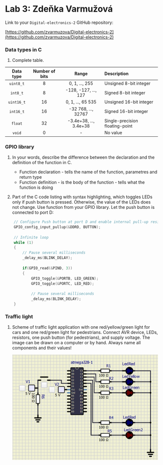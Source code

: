 # Lab 3: Zdeňka Varmužová

Link to your `Digital-electronics-2` GitHub repository:

   [https://github.com/zvarmuzova/Digital-electronics-2](https://github.com/zvarmuzova/Digital-electronics-2)


### Data types in C

1. Complete table.

| **Data type** | **Number of bits** | **Range** | **Description** |
| :-: | :-: | :-: | :-- | 
| `uint8_t`  | 8 | 0, 1, ..., 255 | Unsigned 8-bit integer |
| `int8_t`   | 8 | -128, -127, ..., 127 | Signed 8-bit integer |
| `uint16_t` | 16 | 0, 1, ...,  65 535 | Unsigned 16-bit integer |
| `int16_t`  | 16 | -32 768, ..., 32767 | Signed 16-bit integer |
| `float`    | 32 | -3.4e+38, ..., 3.4e+38 | Single-precision floating-point |
| `void`     | 0 | - | No value |


### GPIO library

1. In your words, describe the difference between the declaration and the definition of the function in C.
   * Function declaration - tells the name of the function, parametres and return type
   * Function definition - is the body of the function - tells what the function is doing

2. Part of the C code listing with syntax highlighting, which toggles LEDs only if push button is pressed. Otherwise, the value of the LEDs does not change. Use function from your GPIO library. Let the push button is connected to port D:

```c
    // Configure Push button at port D and enable internal pull-up resistor
    GPIO_config_input_pullup(&DDRD, BUTTON);

    // Infinite loop
    while (1)
    {
        // Pause several milliseconds
        _delay_ms(BLINK_DELAY);

        if(GPIO_read(&PIND, 3))
        {
	        GPIO_toggle(&PORTB, LED_GREEN);
			GPIO_toggle(&PORTC, LED_RED);
	        
	        // Pause several milliseconds
	        _delay_ms(BLINK_DELAY);
    }
```


### Traffic light

1. Scheme of traffic light application with one red/yellow/green light for cars and one red/green light for pedestrians. Connect AVR device, LEDs, resistors, one push button (for pedestrians), and supply voltage. The image can be drawn on a computer or by hand. Always name all components and their values!

   ![traffic lights](traffic.png)